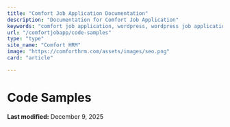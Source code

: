 ```yaml
---
title: "Comfort Job Application Documentation"
description: "Documentation for Comfort Job Application"
keywords: "comfort job application, wordpress, wordpress job application plugin, plugin"
url: "/comfortjobapp/code-samples"
type: "type"
site_name: "Comfort HRM"
image: "https://comforthrm.com/assets/images/seo.png"
card: "article"

---
```

# Code Samples



**Last modified:** December 9, 2025